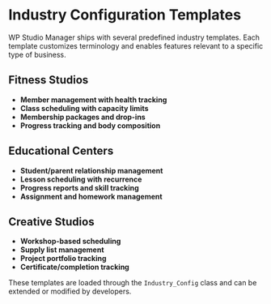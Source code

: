 # Industry Configuration Templates

WP Studio Manager ships with several predefined industry templates. Each template customizes terminology and enables features relevant to a specific type of business.

## Fitness Studios
- **Member management with health tracking**
- **Class scheduling with capacity limits**
- **Membership packages and drop-ins**
- **Progress tracking and body composition**

## Educational Centers
- **Student/parent relationship management**
- **Lesson scheduling with recurrence**
- **Progress reports and skill tracking**
- **Assignment and homework management**

## Creative Studios
- **Workshop-based scheduling**
- **Supply list management**
- **Project portfolio tracking**
- **Certificate/completion tracking**

These templates are loaded through the `Industry_Config` class and can be extended or modified by developers.
